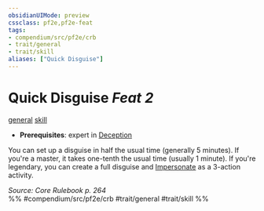 ```yaml
---
obsidianUIMode: preview
cssclass: pf2e,pf2e-feat
tags:
- compendium/src/pf2e/crb
- trait/general
- trait/skill
aliases: ["Quick Disguise"]
---
```

# Quick Disguise  *Feat 2*  
[general](../../Rules/traits/general.md)  [skill](../../Rules/traits/skill.md)  

- **Prerequisites**: expert in [Deception](../skills.md#Deception)

You can set up a disguise in half the usual time (generally 5 minutes). If you're a master, it takes one-tenth the usual time (usually 1 minute). If you're legendary, you can create a full disguise and [Impersonate](../../Rules/actions/impersonate.md) as a 3-action activity.

*Source: Core Rulebook p. 264*  
%% #compendium/src/pf2e/crb #trait/general #trait/skill %%